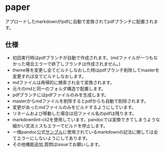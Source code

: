 # paper

アプロードしたmarkdownがpdfに自動で変換されてpdfブランチに配置されます。

## 仕様

- 初回実行時はpdfブランチが自動で作成されます。(mdファイルが一つもなかった場合エラーで終了しブランチは作成されません。)
- theme等を変更し全てビルドしなおした時はpdfブランチ削除してmasterを変更すれば全てビルドしなおします。
- mdファイルは再帰的に検索され全て変換されます。
- 元々のmdと同一のフォルダ構造で配置します。
- pdfブランチにはpdfファイルのみを生成します。
- masterからmdファイルを削除するとpdfからも自動で削除されます。
- 変更があったmdファイルのみをビルドするようにしています。
- リネームおよび移動した場合は旧ファイル名のpdfは残ります。
- markdownlint-cli2を使用しています。pandocでは変換できてしまうような細かい文法ミスもエラーでビルドを停止します。
- 一様pandoc公式[サンプル](https://pandoc.org/demo/MANUAL.txt)に使用されているmarkdownの記法に関しては全てエラーにしないようにしてあります。
- その他機能追加,質問はissueでお願いします。
